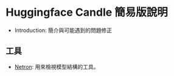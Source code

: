 # Huggingface Candle 簡易版說明

- Introduction: 簡介與可能遇到的問題修正

## 工具

- [Netron](https://github.com/lutzroeder/netron): 用來檢視模型結構的工具。

